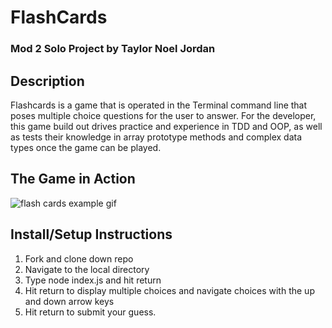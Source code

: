 # FlashCards 

### Mod 2 Solo Project by Taylor Noel Jordan

## Description

Flashcards is a game that is operated in the Terminal command line that poses multiple choice questions for the user to answer. For the developer, this game build out drives practice and experience in TDD and OOP, as well as tests their knowledge in array prototype methods and complex data types once the game can be played.

## The Game in Action
![flash cards example gif](file:///Users/taylorjordan/Turing_Sites/flashcards/FlashCards-Gif.gif)


## Install/Setup Instructions


1. Fork and clone down repo
1. Navigate to the local directory
1. Type node index.js and hit return
1. Hit return to display multiple choices and navigate choices with the up and down arrow keys
1. Hit return to submit your guess.
